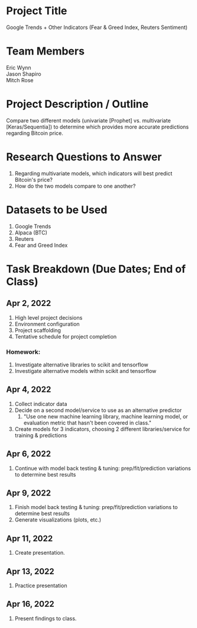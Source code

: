 # Project Title

Google Trends + Other Indicators (Fear & Greed Index, Reuters Sentiment)

# Team Members

Eric Wynn  
Jason Shapiro  
Mitch Rose

# Project Description / Outline

Compare two different models (univariate [Prophet] vs. multivariate [Keras/Sequentia]) to
determine which provides more accurate predictions regarding Bitcoin price.

# Research Questions to Answer

1. Regarding multivariate models, which indicators will best predict Bitcoin's price?
1. How do the two models compare to one another?

# Datasets to be Used

1. Google Trends
1. Alpaca (BTC)
1. Reuters
1. Fear and Greed Index

# Task Breakdown (Due Dates; End of Class)

## Apr 2, 2022

1. High level project decisions
1. Environment configuration
1. Project scaffolding
1. Tentative schedule for project completion

### Homework:

1. Investigate alternative libraries to scikit and tensorflow
1. Investigate alternative models within scikit and tensorflow

## Apr 4, 2022

1. Collect indicator data
1. Decide on a second model/service to use as an alternative predictor
   1. "Use one new machine learning library, machine learning model, or evaluation metric that hasn't been covered in class."
1. Create models for 3 indicators, choosing 2 different libraries/service for training & predictions

## Apr 6, 2022

1. Continue with model back testing & tuning: prep/fit/prediction variations to determine best results

## Apr 9, 2022

1. Finish model back testing & tuning: prep/fit/prediction variations to determine best results
1. Generate visualizations (plots, etc.)

## Apr 11, 2022

1. Create presentation.

## Apr 13, 2022

1. Practice presentation

## Apr 16, 2022

1. Present findings to class.
